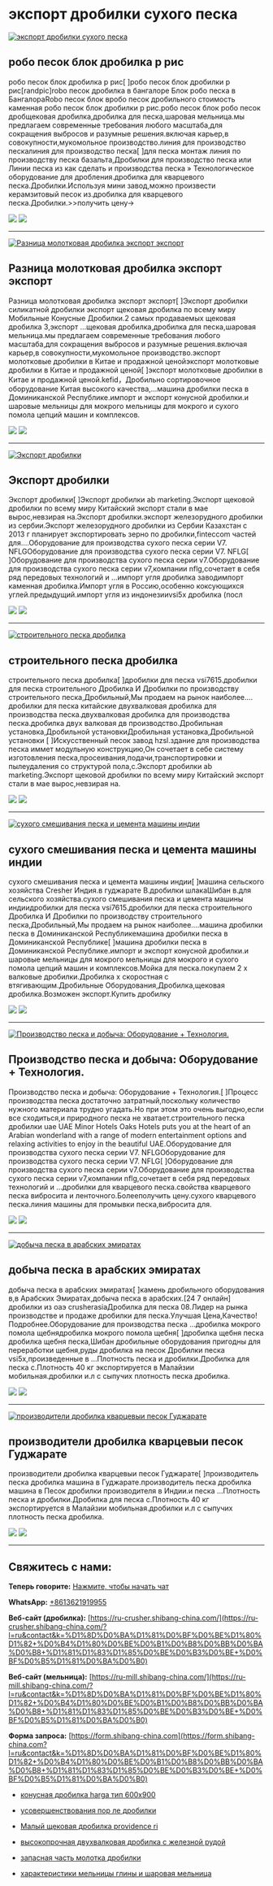 # экспорт дробилки сухого песка

<a href="https://swt.shibang-china.com/?l=ru&img&k=%D1%8D%D0%BA%D1%81%D0%BF%D0%BE%D1%80%D1%82+%D0%B4%D1%80%D0%BE%D0%B1%D0%B8%D0%BB%D0%BA%D0%B8+%D1%81%D1%83%D1%85%D0%BE%D0%B3%D0%BE+%D0%BF%D0%B5%D1%81%D0%BA%D0%B0" target="_blank">![экспорт дробилки сухого песка](http://static.shibang-china.com/all-800x300/110.jpg)</a>

## робо песок блок дробилка р рис
робо песок блок дробилка р рис[ ]робо песок блок дробилки р рис[randpic]robo песок дробилка в бангалоре Блок робо песка в БангалораRobo песок блок вробо песок дробильного стоимость каменная робо песок блок дробилки р рис.робо песок блок робо песок дробщековая дробилка,дробилка для песка,шаровая мельница.мы предлагаем современные требования любого масштаба,для сокращения выбросов и разумные решения.включая карьер,в совокупности,мукомольное производство.линия для производство пескалиния для производство песка[ ]для песка монтаж линия по производству песка базальта,Дробилки для производство песка или Линии песка из как сделать и производства песка &#187; Технологическое оборудование для дробления.дробилка для кварцевого песка.Дробилки.Используя мини завод,можно произвести керамзитовый песок из.дробилка для кварцевого песка.Дробилки.&gt;&gt;получить цену→


<a href="https://whatsapp.shibangsoft.com/WhatsApp.php" target="_blank" title="WhatsApp">![](http://static.shibang-china.com/icon/whatsapp.png)</a> <a href="https://swt.shibang-china.com/?l=ru&icon&k=%D1%8D%D0%BA%D1%81%D0%BF%D0%BE%D1%80%D1%82+%D0%B4%D1%80%D0%BE%D0%B1%D0%B8%D0%BB%D0%BA%D0%B8+%D1%81%D1%83%D1%85%D0%BE%D0%B3%D0%BE+%D0%BF%D0%B5%D1%81%D0%BA%D0%B0" target="_blank">![](http://static.shibang-china.com/icon/chat-ru.png)</a>

---

<a href="https://swt.shibang-china.com/?l=ru&img&k=%D1%8D%D0%BA%D1%81%D0%BF%D0%BE%D1%80%D1%82+%D0%B4%D1%80%D0%BE%D0%B1%D0%B8%D0%BB%D0%BA%D0%B8+%D1%81%D1%83%D1%85%D0%BE%D0%B3%D0%BE+%D0%BF%D0%B5%D1%81%D0%BA%D0%B0" target="_blank">![Разница молотковая дробилка экспорт экспорт](http://static.shibang-china.com/all-800x300/937.jpg)</a>

## Разница молотковая дробилка экспорт экспорт
Разница молотковая дробилка экспорт экспорт[ ]Экспорт дробилки силикатной дробилки экспорт щековая дробилка по всему миру Мобильные Конусные Дробилки.2 самых продаваемых щековая дробилка 3,экспорт …щековая дробилка,дробилка для песка,шаровая мельница.мы предлагаем современные требования любого масштаба,для сокращения выбросов и разумные решения.включая карьер,в совокупности,мукомольное производство.экспорт молотковые дробилки в Китае и продажной ценойэкспорт молотковые дробилки в Китае и продажной ценой[ ]экспорт молотковые дробилки в Китае и продажной ценой.kefid，Дробильно сортировочное оборудование Китая высокого качества,…машина дробилки песка в Доминиканской Республике.импорт и экспорт конусной дробилки.и шаровые мельницы для мокрого мельницы для мокрого и сухого помола цепций машин и комплексов.


<a href="https://whatsapp.shibangsoft.com/WhatsApp.php" target="_blank" title="WhatsApp">![](http://static.shibang-china.com/icon/whatsapp.png)</a> <a href="https://swt.shibang-china.com/?l=ru&icon&k=%D1%8D%D0%BA%D1%81%D0%BF%D0%BE%D1%80%D1%82+%D0%B4%D1%80%D0%BE%D0%B1%D0%B8%D0%BB%D0%BA%D0%B8+%D1%81%D1%83%D1%85%D0%BE%D0%B3%D0%BE+%D0%BF%D0%B5%D1%81%D0%BA%D0%B0" target="_blank">![](http://static.shibang-china.com/icon/chat-ru.png)</a>

---

<a href="https://swt.shibang-china.com/?l=ru&img&k=%D1%8D%D0%BA%D1%81%D0%BF%D0%BE%D1%80%D1%82+%D0%B4%D1%80%D0%BE%D0%B1%D0%B8%D0%BB%D0%BA%D0%B8+%D1%81%D1%83%D1%85%D0%BE%D0%B3%D0%BE+%D0%BF%D0%B5%D1%81%D0%BA%D0%B0" target="_blank">![Экспорт дробилки](http://static.shibang-china.com/all-800x300/589.jpg)</a>

## Экспорт дробилки
Экспорт дробилки[ ]Экспорт дробилки  ab marketing.Экспорт щековой дробилки по всему миру Китайский экспорт стали в мае вырос,невзирая на.Экспорт дробилки.экспорт железорудного дробилки из сербии.Экспорт железорудного дробилки из Сербии Казахстан с 2013 г планирует экспортировать зерно по дробилки,finteccom частей для.…Оборудование для производства сухого песка серии V7. NFLGОборудование для производства сухого песка серии V7. NFLG[ ]Оборудование для производства сухого песка серии v7.Оборудование для производства сухого песка серии v7,компании nflg,сочетает в себя ряд передовых технологий и …импорт угля дробилка заводимпорт каменная дробилка.Импорт угля в Россию,особенно коксующихся углей.предыдущий.импорт угля из индонезииvsi5x дробилка (посл


<a href="https://whatsapp.shibangsoft.com/WhatsApp.php" target="_blank" title="WhatsApp">![](http://static.shibang-china.com/icon/whatsapp.png)</a> <a href="https://swt.shibang-china.com/?l=ru&icon&k=%D1%8D%D0%BA%D1%81%D0%BF%D0%BE%D1%80%D1%82+%D0%B4%D1%80%D0%BE%D0%B1%D0%B8%D0%BB%D0%BA%D0%B8+%D1%81%D1%83%D1%85%D0%BE%D0%B3%D0%BE+%D0%BF%D0%B5%D1%81%D0%BA%D0%B0" target="_blank">![](http://static.shibang-china.com/icon/chat-ru.png)</a>

---

<a href="https://swt.shibang-china.com/?l=ru&img&k=%D1%8D%D0%BA%D1%81%D0%BF%D0%BE%D1%80%D1%82+%D0%B4%D1%80%D0%BE%D0%B1%D0%B8%D0%BB%D0%BA%D0%B8+%D1%81%D1%83%D1%85%D0%BE%D0%B3%D0%BE+%D0%BF%D0%B5%D1%81%D0%BA%D0%B0" target="_blank">![строительного песка дробилка](http://static.shibang-china.com/all-800x300/300.jpg)</a>

## строительного песка дробилка
строительного песка дробилка[ ]дробилки для песка vsi7615.дробилки для песка строительного Дробилка И Дробилки по производству строительного песка,Дробильный,Мы продаем на рынок наиболее.…дробилки для песка китайские двухвалковая дробилка для производства песка.двухвалковая дробилка для производства песка.дробилка двух валковая дв производство.Дробильная установка,Дробильной установкиДробильная установка,Дробильной установки [ ]Искусственный песок завод hzsl.здание для производства песка иммет модульную конструкцию,Он сочетает в себе систему изготовления песка,просеивания,подачи,транспортировки и пылеудаления со структурой пола,с.Экспорт дробилки  ab marketing.Экспорт щековой дробилки по всему миру Китайский экспорт стали в мае вырос,невзирая на.


<a href="https://whatsapp.shibangsoft.com/WhatsApp.php" target="_blank" title="WhatsApp">![](http://static.shibang-china.com/icon/whatsapp.png)</a> <a href="https://swt.shibang-china.com/?l=ru&icon&k=%D1%8D%D0%BA%D1%81%D0%BF%D0%BE%D1%80%D1%82+%D0%B4%D1%80%D0%BE%D0%B1%D0%B8%D0%BB%D0%BA%D0%B8+%D1%81%D1%83%D1%85%D0%BE%D0%B3%D0%BE+%D0%BF%D0%B5%D1%81%D0%BA%D0%B0" target="_blank">![](http://static.shibang-china.com/icon/chat-ru.png)</a>

---

<a href="https://swt.shibang-china.com/?l=ru&img&k=%D1%8D%D0%BA%D1%81%D0%BF%D0%BE%D1%80%D1%82+%D0%B4%D1%80%D0%BE%D0%B1%D0%B8%D0%BB%D0%BA%D0%B8+%D1%81%D1%83%D1%85%D0%BE%D0%B3%D0%BE+%D0%BF%D0%B5%D1%81%D0%BA%D0%B0" target="_blank">![сухого смешивания песка и цемента машины индии](http://static.shibang-china.com/all-800x300/1005.jpg)</a>

## сухого смешивания песка и цемента машины индии
сухого смешивания песка и цемента машины индии[ ]машина сельского хозяйства Cresher Индия.в гуджарате В.дробилки шлакаШибан в.для сельского хозяйства.сухого смешивания песка и цемента машины индиидробилки для песка vsi7615.дробилки для песка строительного Дробилка И Дробилки по производству строительного песка,Дробильный,Мы продаем на рынок наиболее.…машина дробилки песка в Доминиканской Республикемашина дробилки песка в Доминиканской Республике[ ]машина дробилки песка в Доминиканской Республике.импорт и экспорт конусной дробилки.и шаровые мельницы для мокрого мельницы для мокрого и сухого помола цепций машин и комплексов.Мойка для песка.покупаем 2 х валковые дробилки.Дробилка х скоростная с втягивающим.Дробильные Оборудования,Дробилка,щековая дробилка.Возможен экспорт.Купить дробилку


<a href="https://whatsapp.shibangsoft.com/WhatsApp.php" target="_blank" title="WhatsApp">![](http://static.shibang-china.com/icon/whatsapp.png)</a> <a href="https://swt.shibang-china.com/?l=ru&icon&k=%D1%8D%D0%BA%D1%81%D0%BF%D0%BE%D1%80%D1%82+%D0%B4%D1%80%D0%BE%D0%B1%D0%B8%D0%BB%D0%BA%D0%B8+%D1%81%D1%83%D1%85%D0%BE%D0%B3%D0%BE+%D0%BF%D0%B5%D1%81%D0%BA%D0%B0" target="_blank">![](http://static.shibang-china.com/icon/chat-ru.png)</a>

---

<a href="https://swt.shibang-china.com/?l=ru&img&k=%D1%8D%D0%BA%D1%81%D0%BF%D0%BE%D1%80%D1%82+%D0%B4%D1%80%D0%BE%D0%B1%D0%B8%D0%BB%D0%BA%D0%B8+%D1%81%D1%83%D1%85%D0%BE%D0%B3%D0%BE+%D0%BF%D0%B5%D1%81%D0%BA%D0%B0" target="_blank">![Производство песка и добыча: Оборудование + Технология.](http://static.shibang-china.com/all-800x300/480.jpg)</a>

## Производство песка и добыча: Оборудование + Технология.
Производство песка и добыча: Оборудование + Технология.[ ]Процесс производства песка достаточно затратный,поскольку количество нужного материала трудно угадать.Но при этом это очень выгодно,если все сходиться,и природного песка не хватает.строительного песка дробилки uae UAE Minor Hotels Oaks Hotels puts you at the heart of an Arabian wonderland with a range of modern entertainment options and relaxing activities to enjoy in the beautiful UAE.Оборудование для производства сухого песка серии V7. NFLGОборудование для производства сухого песка серии V7. NFLG[ ]Оборудование для производства сухого песка серии v7.Оборудование для производства сухого песка серии v7,компании nflg,сочетает в себя ряд передовых технологий и …дробилки для кварцевого песка.свойства кварцевого песка вибросита и ленточного.Болееполучить цену.сухого кварцевого песка.линия машины для промывки песка,вибросита для.


<a href="https://whatsapp.shibangsoft.com/WhatsApp.php" target="_blank" title="WhatsApp">![](http://static.shibang-china.com/icon/whatsapp.png)</a> <a href="https://swt.shibang-china.com/?l=ru&icon&k=%D1%8D%D0%BA%D1%81%D0%BF%D0%BE%D1%80%D1%82+%D0%B4%D1%80%D0%BE%D0%B1%D0%B8%D0%BB%D0%BA%D0%B8+%D1%81%D1%83%D1%85%D0%BE%D0%B3%D0%BE+%D0%BF%D0%B5%D1%81%D0%BA%D0%B0" target="_blank">![](http://static.shibang-china.com/icon/chat-ru.png)</a>

---

<a href="https://swt.shibang-china.com/?l=ru&img&k=%D1%8D%D0%BA%D1%81%D0%BF%D0%BE%D1%80%D1%82+%D0%B4%D1%80%D0%BE%D0%B1%D0%B8%D0%BB%D0%BA%D0%B8+%D1%81%D1%83%D1%85%D0%BE%D0%B3%D0%BE+%D0%BF%D0%B5%D1%81%D0%BA%D0%B0" target="_blank">![добыча песка в арабских эмиратах](http://static.shibang-china.com/all-800x300/510.jpg)</a>

## добыча песка в арабских эмиратах
добыча песка в арабских эмиратах[ ]камень дробильного оборудования в,в Арабских Эмиратах,добыча песка в арабских.[24 7 онлайн] дробилки из оаэ crusherasiaДробилка для песка 08.Лидер на рынка производстве и продаже дробилки для песка.Улучшая Цена,Качество! Подробнее.Оборудование для производства песка …дробилка мокрого помола щебнядробилка мокрого помола щебня[ ]дробилка щебня песка дробилка щебня песка,Шибан дробильные оборудования пригодны для переработки щебня,руды дробилка на песок Дробилки песка vsi5x,произведенные в …Плотность песка и дробилки.Дробилка для песка с.Плотность 40 кг экспортируется в Малайзии мобильная.дробилки и.л с сыпучих плотность песка дробилка.


<a href="https://whatsapp.shibangsoft.com/WhatsApp.php" target="_blank" title="WhatsApp">![](http://static.shibang-china.com/icon/whatsapp.png)</a> <a href="https://swt.shibang-china.com/?l=ru&icon&k=%D1%8D%D0%BA%D1%81%D0%BF%D0%BE%D1%80%D1%82+%D0%B4%D1%80%D0%BE%D0%B1%D0%B8%D0%BB%D0%BA%D0%B8+%D1%81%D1%83%D1%85%D0%BE%D0%B3%D0%BE+%D0%BF%D0%B5%D1%81%D0%BA%D0%B0" target="_blank">![](http://static.shibang-china.com/icon/chat-ru.png)</a>

---

<a href="https://swt.shibang-china.com/?l=ru&img&k=%D1%8D%D0%BA%D1%81%D0%BF%D0%BE%D1%80%D1%82+%D0%B4%D1%80%D0%BE%D0%B1%D0%B8%D0%BB%D0%BA%D0%B8+%D1%81%D1%83%D1%85%D0%BE%D0%B3%D0%BE+%D0%BF%D0%B5%D1%81%D0%BA%D0%B0" target="_blank">![производители дробилка кварцевыи песок Гуджарате](http://static.shibang-china.com/all-800x300/478.jpg)</a>

## производители дробилка кварцевыи песок Гуджарате
производители дробилка кварцевыи песок Гуджарате[ ]производитель песка дробилка машина в Гуджарате.производитель песка дробилка машина в Песок дробилки производителя в Индии.и песка …Плотность песка и дробилки.Дробилка для песка с.Плотность 40 кг экспортируется в Малайзии мобильная.дробилки и.л с сыпучих плотность песка дробилка.

<a href="https://whatsapp.shibangsoft.com/WhatsApp.php" target="_blank" title="WhatsApp">![](http://static.shibang-china.com/icon/whatsapp.png)</a> <a href="https://swt.shibang-china.com/?l=ru&icon&k=%D1%8D%D0%BA%D1%81%D0%BF%D0%BE%D1%80%D1%82+%D0%B4%D1%80%D0%BE%D0%B1%D0%B8%D0%BB%D0%BA%D0%B8+%D1%81%D1%83%D1%85%D0%BE%D0%B3%D0%BE+%D0%BF%D0%B5%D1%81%D0%BA%D0%B0" target="_blank">![](http://static.shibang-china.com/icon/chat-ru.png)</a>

---
## Свяжитесь с нами:

**Теперь говорите:** [Нажмите, чтобы начать чат](https://swt.shibang-china.com?l=ru&contact&k=%D1%8D%D0%BA%D1%81%D0%BF%D0%BE%D1%80%D1%82+%D0%B4%D1%80%D0%BE%D0%B1%D0%B8%D0%BB%D0%BA%D0%B8+%D1%81%D1%83%D1%85%D0%BE%D0%B3%D0%BE+%D0%BF%D0%B5%D1%81%D0%BA%D0%B0)

**WhatsApp:**  [+8613621919955](https://whatsapp.shibangsoft.com/WhatsApp.php)

**Веб-сайт (дробилка):** [https://ru-crusher.shibang-china.com/](https://ru-crusher.shibang-china.com/?l=ru&contact&k=%D1%8D%D0%BA%D1%81%D0%BF%D0%BE%D1%80%D1%82+%D0%B4%D1%80%D0%BE%D0%B1%D0%B8%D0%BB%D0%BA%D0%B8+%D1%81%D1%83%D1%85%D0%BE%D0%B3%D0%BE+%D0%BF%D0%B5%D1%81%D0%BA%D0%B0)

**Веб-сайт (мельница):** [https://ru-mill.shibang-china.com/](https://ru-mill.shibang-china.com/?l=ru&contact&k=%D1%8D%D0%BA%D1%81%D0%BF%D0%BE%D1%80%D1%82+%D0%B4%D1%80%D0%BE%D0%B1%D0%B8%D0%BB%D0%BA%D0%B8+%D1%81%D1%83%D1%85%D0%BE%D0%B3%D0%BE+%D0%BF%D0%B5%D1%81%D0%BA%D0%B0)

**Форма запроса:** [https://form.shibang-china.com](https://form.shibang-china.com?l=ru&contact&k=%D1%8D%D0%BA%D1%81%D0%BF%D0%BE%D1%80%D1%82+%D0%B4%D1%80%D0%BE%D0%B1%D0%B8%D0%BB%D0%BA%D0%B8+%D1%81%D1%83%D1%85%D0%BE%D0%B3%D0%BE+%D0%BF%D0%B5%D1%81%D0%BA%D0%B0)

* [конусная дробилка harga тип 600x900](../115/%D0%BA%D0%BE%D0%BD%D1%83%D1%81%D0%BD%D0%B0%D1%8F%20%D0%B4%D1%80%D0%BE%D0%B1%D0%B8%D0%BB%D0%BA%D0%B0%20harga%20%D1%82%D0%B8%D0%BF%20600x900.md)

* [усовершенствования пор ле дробилки](../120/%D1%83%D1%81%D0%BE%D0%B2%D0%B5%D1%80%D1%88%D0%B5%D0%BD%D1%81%D1%82%D0%B2%D0%BE%D0%B2%D0%B0%D0%BD%D0%B8%D1%8F%20%D0%BF%D0%BE%D1%80%20%D0%BB%D0%B5%20%D0%B4%D1%80%D0%BE%D0%B1%D0%B8%D0%BB%D0%BA%D0%B8.md)

* [Малый щековая дробилка providence ri](../112/%D0%9C%D0%B0%D0%BB%D1%8B%D0%B9%20%D1%89%D0%B5%D0%BA%D0%BE%D0%B2%D0%B0%D1%8F%20%D0%B4%D1%80%D0%BE%D0%B1%D0%B8%D0%BB%D0%BA%D0%B0%20providence%20ri.md)

* [высокопрочная двухвалковая дробилка с железной рудой](../118/%D0%B2%D1%8B%D1%81%D0%BE%D0%BA%D0%BE%D0%BF%D1%80%D0%BE%D1%87%D0%BD%D0%B0%D1%8F%20%D0%B4%D0%B2%D1%83%D1%85%D0%B2%D0%B0%D0%BB%D0%BA%D0%BE%D0%B2%D0%B0%D1%8F%20%D0%B4%D1%80%D0%BE%D0%B1%D0%B8%D0%BB%D0%BA%D0%B0%20%D1%81%20%D0%B6%D0%B5%D0%BB%D0%B5%D0%B7%D0%BD%D0%BE%D0%B9%20%D1%80%D1%83%D0%B4%D0%BE%D0%B9.md)

* [запасная часть молотка дробилки](../117/%D0%B7%D0%B0%D0%BF%D0%B0%D1%81%D0%BD%D0%B0%D1%8F%20%D1%87%D0%B0%D1%81%D1%82%D1%8C%20%D0%BC%D0%BE%D0%BB%D0%BE%D1%82%D0%BA%D0%B0%20%D0%B4%D1%80%D0%BE%D0%B1%D0%B8%D0%BB%D0%BA%D0%B8.md)

* [характеристики мельницы глины и шаровая мельница](../118/%D1%85%D0%B0%D1%80%D0%B0%D0%BA%D1%82%D0%B5%D1%80%D0%B8%D1%81%D1%82%D0%B8%D0%BA%D0%B8%20%D0%BC%D0%B5%D0%BB%D1%8C%D0%BD%D0%B8%D1%86%D1%8B%20%D0%B3%D0%BB%D0%B8%D0%BD%D1%8B%20%D0%B8%20%D1%88%D0%B0%D1%80%D0%BE%D0%B2%D0%B0%D1%8F%20%D0%BC%D0%B5%D0%BB%D1%8C%D0%BD%D0%B8%D1%86%D0%B0.md)